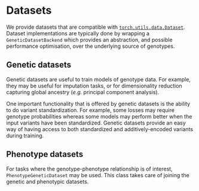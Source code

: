 # Datasets

We provide datasets that are compatible with [``torch.utils.data.Dataset``](https://pytorch.org/docs/stable/data.html#torch.utils.data.Dataset). Dataset implementations are typically done by wrapping a ``GeneticDatasetBackend`` which provides an abstraction, and possible performance optimisation, over the underlying source of genotypes.

## Genetic datasets

Genetic datasets are useful to train models of genotype data. For example, they may be useful for imputation tasks, or for dimensionality reduction capturing global ancestry (_e.g._ principal component analysis).

One important functionality that is offered by genetic datasets is the ability to do variant standardization. For example, some losses may require genotype probabilities whereas some models may perform better when the input variants have been standardized. Genetic datasets provide an easy way of having access to both standardized and additively-encoded variants during training.

## Phenotype datasets

For tasks where the genotype-phenotype relationship is of interest, ``PhenotypeGeneticDataset`` may be used. This class takes care of joining the genetic and phenotypic datasets.
